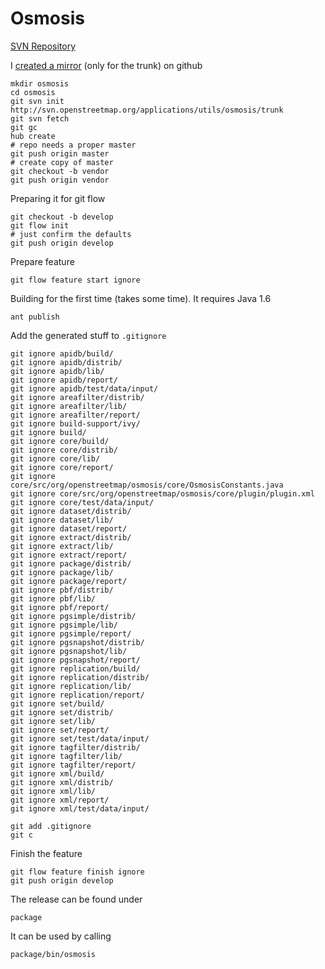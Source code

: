 # Osmosis #

[SVN Repository](http://svn.openstreetmap.org/applications/utils/osmosis/trunk/)

I [created a mirror](http://www.fnokd.com/2008/08/20/mirroring-svn-repository-to-github/) (only for the trunk) on github

	mkdir osmosis
	cd osmosis
	git svn init http://svn.openstreetmap.org/applications/utils/osmosis/trunk
	git svn fetch
	git gc
	hub create
	# repo needs a proper master
	git push origin master
	# create copy of master
	git checkout -b vendor
	git push origin vendor

Preparing it for git flow

	git checkout -b develop
	git flow init
	# just confirm the defaults
	git push origin develop

Prepare feature

	git flow feature start ignore

Building for the first time (takes some time). It requires Java 1.6

	ant publish

Add the generated stuff to `.gitignore`

	git ignore apidb/build/
	git ignore apidb/distrib/
	git ignore apidb/lib/
	git ignore apidb/report/
	git ignore apidb/test/data/input/
	git ignore areafilter/distrib/
	git ignore areafilter/lib/
	git ignore areafilter/report/
	git ignore build-support/ivy/
	git ignore build/
	git ignore core/build/
	git ignore core/distrib/
	git ignore core/lib/
	git ignore core/report/
	git ignore core/src/org/openstreetmap/osmosis/core/OsmosisConstants.java
	git ignore core/src/org/openstreetmap/osmosis/core/plugin/plugin.xml
	git ignore core/test/data/input/
	git ignore dataset/distrib/
	git ignore dataset/lib/
	git ignore dataset/report/
	git ignore extract/distrib/
	git ignore extract/lib/
	git ignore extract/report/
	git ignore package/distrib/
	git ignore package/lib/
	git ignore package/report/
	git ignore pbf/distrib/
	git ignore pbf/lib/
	git ignore pbf/report/
	git ignore pgsimple/distrib/
	git ignore pgsimple/lib/
	git ignore pgsimple/report/
	git ignore pgsnapshot/distrib/
	git ignore pgsnapshot/lib/
	git ignore pgsnapshot/report/
	git ignore replication/build/
	git ignore replication/distrib/
	git ignore replication/lib/
	git ignore replication/report/
	git ignore set/build/
	git ignore set/distrib/
	git ignore set/lib/
	git ignore set/report/
	git ignore set/test/data/input/
	git ignore tagfilter/distrib/
	git ignore tagfilter/lib/
	git ignore tagfilter/report/
	git ignore xml/build/
	git ignore xml/distrib/
	git ignore xml/lib/
	git ignore xml/report/
	git ignore xml/test/data/input/

	git add .gitignore
	git c

Finish the feature

	git flow feature finish ignore
	git push origin develop

The release can be found under

	package

It can be used by calling

	package/bin/osmosis
